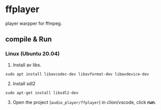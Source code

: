 # ffplayer

player warpper for ffmpeg.

## compile & Run

### Linux (Ubuntu 20.04)

1. Install av libs.
```shell
sudo apt install libavcodec-dev libavformat-dev libavdevice-dev
```
2. Install sdl2
```shell
sudo apt-get install libsdl2-dev
```

3. Open the project (`audio_player/ffplayer`) in clion/vscode, click **run**.